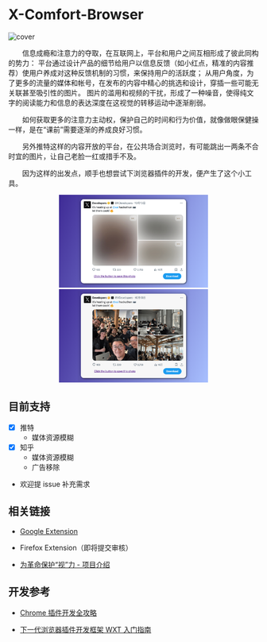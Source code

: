 # X-Comfort-Browser

![cover](https://github.com/user-attachments/assets/b1151fb8-c231-4d6e-a1e2-43307d46d95d)

&emsp;&emsp;信息成瘾和注意力的夺取，在互联网上，平台和用户之间互相形成了彼此同构的势力：
平台通过设计产品的细节给用户以信息反馈（如小红点，精准的内容推荐）使用户养成对这种反馈机制的习惯，来保持用户的活跃度；
从用户角度，为了更多的流量的媒体和帐号，在发布的内容中精心的挑选和设计，穿插一些可能无关联甚至吸引性的图片。
图片的滥用和视频的干扰，形成了一种噪音，使得纯文字的阅读能力和信息的表达深度在这视觉的转移运动中逐渐削弱。

&emsp;&emsp;如何获取更多的注意力主动权，保护自己的时间和行为价值，就像做眼保健操一样，是在“课前”需要逐渐的养成良好习惯。

&emsp;&emsp;另外推特这样的内容开放的平台，在公共场合浏览时，有可能跳出一两条不合时宜的图片，让自己老脸一红或措手不及。

&emsp;&emsp;因为这样的出发点，顺手也想尝试下浏览器插件的开发，便产生了这个小工具。

<p align="center">
  <img src="./assets/blur-50.png" alt="X-Comfort-Browser" width="300" />
  <img src="./assets/blur-none.png" alt="X-Comfort-Browser" width="300" />
</p>

## 目前支持

- [x] 推特
  - 媒体资源模糊
- [x] 知乎
  - 媒体资源模糊
  - 广告移除
- 欢迎提 issue 补充需求

## 相关链接

- [Google Extension](https://chromewebstore.google.com/detail/x-comfort-browse/okfbbbhfbomoeobfifgjnclkdhknccgn)

- Firefox Extension（即将提交审核）

- [为革命保护“视”力 - 项目介绍](https://dnevend.site/blog/attention-and-extension)

## 开发参考

- [Chrome 插件开发全攻略](https://github.com/sxei/chrome-plugin-demo)

- [下一代浏览器插件开发框架 WXT 入门指南](https://juejin.cn/post/7329724409429917705)
